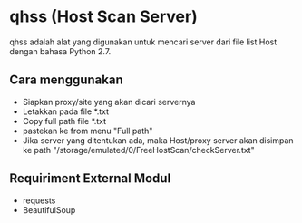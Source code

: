 
# qhss (Host Scan Server)
qhss adalah alat yang digunakan untuk mencari server dari file list Host dengan bahasa Python 2.7.

## Cara menggunakan
- Siapkan proxy/site yang akan dicari servernya
- Letakkan pada file *.txt
- Copy full path file *.txt
- pastekan ke from menu "Full path"
- Jika server yang ditentukan ada, maka Host/proxy server akan disimpan ke path "/storage/emulated/0/FreeHostScan/checkServer.txt"

## Requiriment External Modul
- requests
- BeautifulSoup

